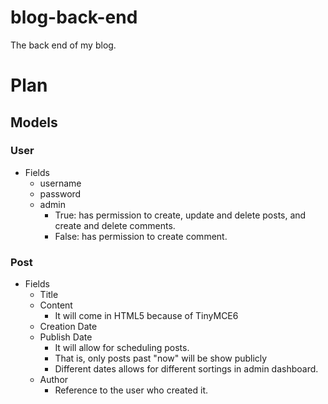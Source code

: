 # blog-back-end
The back end of my blog.


# Plan

## Models

### User
* Fields
  * username
  * password
  * admin
    * True: has permission to create, update and delete posts, and create and delete comments.
    * False: has permission to create comment.

### Post
* Fields
  * Title
  * Content
    * It will come in HTML5 because of TinyMCE6
  * Creation Date
  * Publish Date
    * It will allow for scheduling posts.
    * That is, only posts past "now" will be show publicly
    * Different dates allows for different sortings in admin dashboard.
  * Author
    * Reference to the user who created it.